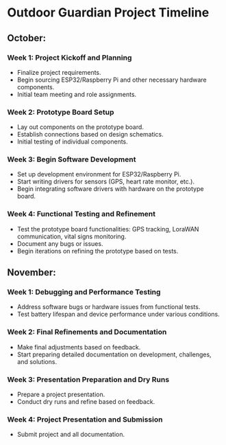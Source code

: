 # Outdoor Guardian Project Timeline

## **October:**

### **Week 1: Project Kickoff and Planning**
- Finalize project requirements.
- Begin sourcing ESP32/Raspberry Pi and other necessary hardware components.
- Initial team meeting and role assignments.

### **Week 2: Prototype Board Setup**
- Lay out components on the prototype board.
- Establish connections based on design schematics.
- Initial testing of individual components.

### **Week 3: Begin Software Development**
- Set up development environment for ESP32/Raspberry Pi.
- Start writing drivers for sensors (GPS, heart rate monitor, etc.).
- Begin integrating software drivers with hardware on the prototype board.

### **Week 4: Functional Testing and Refinement**
- Test the prototype board functionalities: GPS tracking, LoraWAN communication, vital signs monitoring.
- Document any bugs or issues.
- Begin iterations on refining the prototype based on tests.

## **November:**

### **Week 1: Debugging and Performance Testing**
- Address software bugs or hardware issues from functional tests.
- Test battery lifespan and device performance under various conditions.

### **Week 2: Final Refinements and Documentation**
- Make final adjustments based on feedback.
- Start preparing detailed documentation on development, challenges, and solutions.

### **Week 3: Presentation Preparation and Dry Runs**
- Prepare a project presentation.
- Conduct dry runs and refine based on feedback.

### **Week 4: Project Presentation and Submission**
- Submit project and all documentation.
